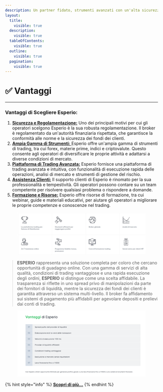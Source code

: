 ```yaml
---
description: Un partner fidato, strumenti avanzati con un'alta sicurezza
layout:
  title:
    visible: true
  description:
    visible: true
  tableOfContents:
    visible: true
  outline:
    visible: true
  pagination:
    visible: true
---
```


# ✅ Vantaggi

***

### **Vantaggi di Scegliere Esperio:**

1. [**Sicurezza e Regolamentazione**](regolamentazioni.md)[**:**](regolamentazioni.md) Uno dei principali motivi per cui gli operatori scelgono Esperio è la sua robusta regolamentazione. Il broker è regolamentato da un'autorità finanziaria rispettata, che garantisce la conformità alle norme e la sicurezza dei fondi dei clienti.
2. [**Ampia Gamma di Strumenti:**](piattaforme-di-trading.md)[ ](https://www.esperio.org/it/trading/condition/forex)Esperio offre un'ampia gamma di strumenti di trading, tra cui forex, materie prime, indici e criptovalute. Questo consente agli operatori di diversificare le proprie attività e adattarsi a diverse condizioni di mercato.
3. [**P**](piattaforme-di-trading.md)[**iattaforma di Trading Avanzata:**](piattaforme-di-trading.md) Esperio fornisce una piattaforma di trading avanzata e intuitiva, con funzionalità di esecuzione rapida delle operazioni, analisi di mercato e strumenti di gestione del rischio.
4. [**Assistenza Clienti:**](https://my.esperio.org/support\_chat) Il supporto clienti di Esperio è rinomato per la sua professionalità e tempestività. Gli operatori possono contare su un team competente per risolvere qualsiasi problema o rispondere a domande.
5. [**Formazione e Risorse:**](https://my.esperio.org/trading\_central?page=marketbuzz\_ranking) Esperio offre risorse di formazione, tra cui webinar, guide e materiali educativi, per aiutare gli operatori a migliorare le proprie competenze e conoscenze nel trading.

<figure><img src="../../.gitbook/assets/14.jpg" alt=""><figcaption></figcaption></figure>

> **ESPERIO** rappresenta una soluzione completa per coloro che cercano opportunità di guadagno online. Con una gamma di servizi di alta qualità, condizioni di trading vantaggiose e una rapida esecuzione degli ordini, **ESPERIO** si distingue come una scelta affidabile. La trasparenza si riflette in uno spread privo di manipolazioni da parte dei fornitori di liquidità, mentre la sicurezza dei fondi dei clienti è garantita attraverso un sistema multi-livello. Il broker fa affidamento sui sistemi di pagamento più affidabili per agevolare depositi e prelievi dai conti di trading.

<figure><img src="../../.gitbook/assets/Schermata 2023-08-20 alle 19.03.40.png" alt=""><figcaption></figcaption></figure>

{% hint style="info" %}
[**Scopri di più...**](https://www.esperio.org/it/about)
{% endhint %}

